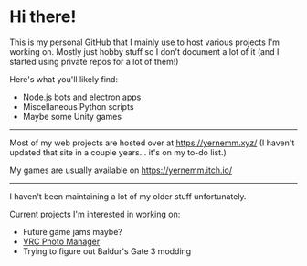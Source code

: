 # Hi there!

This is my personal GitHub that I mainly use to host various projects I'm working on. Mostly just hobby stuff so I don't document a lot of it (and I started using private repos for a lot of them!)

Here's what you'll likely find:
* Node.js bots and electron apps
* Miscellaneous Python scripts
* Maybe some Unity games

---

Most of my web projects are hosted over at https://yernemm.xyz/ (I haven't updated that site in a couple years... it's on my to-do list.)

My games are usually available on https://yernemm.itch.io/ 

--- 

I haven't been maintaining a lot of my older stuff unfortunately.

Current projects I'm interested in working on:
* Future game jams maybe?
* [VRC Photo Manager](https://github.com/Yernemm/VRC-Photo-Manager)
* Trying to figure out Baldur's Gate 3 modding
